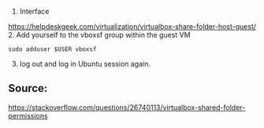 1. Interface 

<https://helpdeskgeek.com/virtualization/virtualbox-share-folder-host-guest/>
2. Add yourself to the vboxsf group within the guest VM

```
sudo adduser $USER vboxsf
```
3. log out and log in  Ubuntu session again.



## Source:
<https://stackoverflow.com/questions/26740113/virtualbox-shared-folder-permissions>